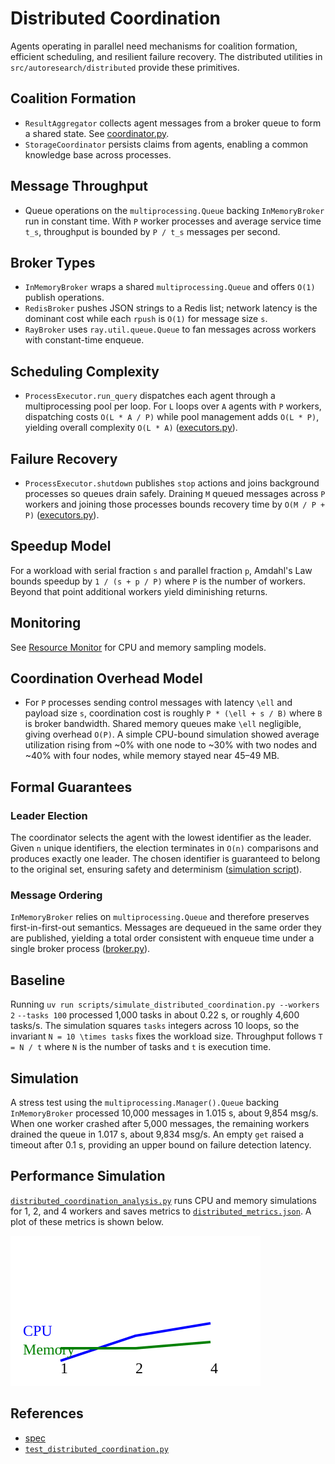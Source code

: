 # Distributed Coordination

Agents operating in parallel need mechanisms for coalition formation,
efficient scheduling, and resilient failure recovery. The distributed
utilities in `src/autoresearch/distributed` provide these primitives.

## Coalition Formation

- `ResultAggregator` collects agent messages from a broker queue to form a
  shared state. See
  [coordinator.py](../../src/autoresearch/distributed/coordinator.py).
- `StorageCoordinator` persists claims from agents, enabling a common
  knowledge base across processes.

## Message Throughput

- Queue operations on the `multiprocessing.Queue` backing `InMemoryBroker`
  run in constant time. With `P` worker processes and average service time
  `t_s`, throughput is bounded by `P / t_s` messages per second.

## Broker Types

- `InMemoryBroker` wraps a shared `multiprocessing.Queue` and offers
  `O(1)` publish operations.
- `RedisBroker` pushes JSON strings to a Redis list; network latency is the
  dominant cost while each `rpush` is `O(1)` for message size `s`.
- `RayBroker` uses `ray.util.queue.Queue` to fan messages across workers with
  constant-time enqueue.

## Scheduling Complexity

- `ProcessExecutor.run_query` dispatches each agent through a multiprocessing
  pool per loop. For `L` loops over `A` agents with `P` workers, dispatching
  costs `O(L * A / P)` while pool management adds `O(L * P)`, yielding overall
  complexity `O(L * A)`
  ([executors.py](../../src/autoresearch/distributed/executors.py)).

## Failure Recovery

- `ProcessExecutor.shutdown` publishes `stop` actions and joins background
  processes so queues drain safely. Draining `M` queued messages across `P`
  workers and joining those processes bounds recovery time by `O(M / P + P)`
  ([executors.py](../../src/autoresearch/distributed/executors.py)).

## Speedup Model

For a workload with serial fraction `s` and parallel fraction `p`, Amdahl's
Law bounds speedup by `1 / (s + p / P)` where `P` is the number of workers.
Beyond that point additional workers yield diminishing returns.

## Monitoring

See [Resource Monitor](resource_monitor.md) for CPU and memory sampling models.

## Coordination Overhead Model

- For `P` processes sending control messages with latency `\ell` and payload
  size `s`, coordination cost is roughly `P * (\ell + s / B)` where `B` is
  broker bandwidth. Shared memory queues make `\ell` negligible, giving
overhead `O(P)`. A simple CPU-bound simulation showed average
utilization rising from ~0% with one node to ~30% with two nodes and
~40% with four nodes, while memory stayed near 45–49 MB.

## Formal Guarantees

### Leader Election

The coordinator selects the agent with the lowest identifier as the leader.
Given `n` unique identifiers, the election terminates in `O(n)` comparisons
and produces exactly one leader. The chosen identifier is guaranteed to
belong to the original set, ensuring safety and determinism
([simulation script][dc-sim]).

[dc-sim]: ../../scripts/distributed_coordination_sim.py

### Message Ordering

`InMemoryBroker` relies on ``multiprocessing.Queue`` and therefore preserves
first-in-first-out semantics. Messages are dequeued in the same order they
are published, yielding a total order consistent with enqueue time under a
single broker process
([broker.py](../../src/autoresearch/distributed/broker.py)).

## Baseline

Running `uv run scripts/simulate_distributed_coordination.py --workers 2`
`--tasks 100` processed 1\,000 tasks in about 0.22 s,
or roughly 4\,600 tasks/s. The simulation squares `tasks` integers across
10 loops, so the invariant `N = 10 \times tasks` fixes the workload size.
Throughput follows `T = N / t` where `N` is the number of tasks and `t` is
execution time.

## Simulation

A stress test using the `multiprocessing.Manager().Queue` backing
`InMemoryBroker` processed 10\,000 messages in 1.015 s, about 9\,854 msg/s.
When one worker crashed after 5\,000 messages, the remaining workers drained
the queue in 1.017 s, about 9\,834 msg/s. An empty `get` raised a timeout
after 0.1 s, providing an upper bound on failure detection latency.

## Performance Simulation

[`distributed_coordination_analysis.py`][dc-analysis]
runs CPU and memory simulations for 1, 2, and 4 workers and saves metrics to
[`distributed_metrics.json`](../../tests/analysis/distributed_metrics.json).
A plot of these metrics is shown below.

![CPU and memory scaling](../diagrams/distributed_coordination_performance.svg)

[dc-analysis]: ../../tests/analysis/distributed_coordination_analysis.py

## References
- [spec](../specs/distributed.md)
- [`test_distributed_coordination.py`](../../tests/analysis/test_distributed_coordination.py)
